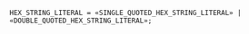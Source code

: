 <!-- This file is generated automatically by infrastructure scripts. Please don't edit by hand. -->

```{ .ebnf .slang-ebnf #HEX_STRING_LITERAL }
HEX_STRING_LITERAL = «SINGLE_QUOTED_HEX_STRING_LITERAL» | «DOUBLE_QUOTED_HEX_STRING_LITERAL»;
```

